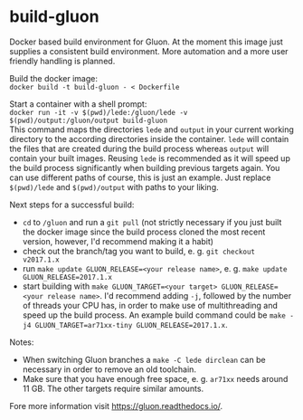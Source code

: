 # build-gluon
Docker based build environment for Gluon. At the moment this image just supplies a consistent build environment. More automation and a more user friendly handling is planned.

Build the docker image:  
`docker build -t build-gluon - < Dockerfile`

Start a container with a shell prompt:  
`docker run -it -v $(pwd)/lede:/gluon/lede -v $(pwd)/output:/gluon/output build-gluon`  
This command maps the directories `lede` and `output` in your current working directory to the according directories inside the container. `lede` will contain the files that are created during the build process whereas `output` will contain your built images. Reusing `lede` is recommended as it will speed up the build process significantly when building previous targets again. 
You can use different paths of course, this is just an example. Just replace `$(pwd)/lede` and `$(pwd)/output` with paths to your liking.

Next steps for a successful build:
* `cd` to `/gluon` and run a `git pull` (not strictly necessary if you just built the docker image since the build process cloned the most recent version, however, I'd recommend making it a habit)
* check out the branch/tag you want to build, e. g. `git checkout v2017.1.x`
* run `make update GLUON_RELEASE=<your release name>`, e. g. `make update GLUON_RELEASE=2017.1.x`
* start building with `make GLUON_TARGET=<your target> GLUON_RELEASE=<your release name>`. I'd recommend adding `-j`, followed by the number of threads your CPU has, in order to make use of multithreading and speed up the build process. An example build command could be `make -j4 GLUON_TARGET=ar71xx-tiny GLUON_RELEASE=2017.1.x`.

Notes:  
* When switching Gluon branches a `make -C lede dirclean` can be necessary in order to remove an old toolchain.
* Make sure that you have enough free space, e. g. `ar71xx` needs around 11 GB. The other targets require similar amounts.

Fore more information visit https://gluon.readthedocs.io/.
